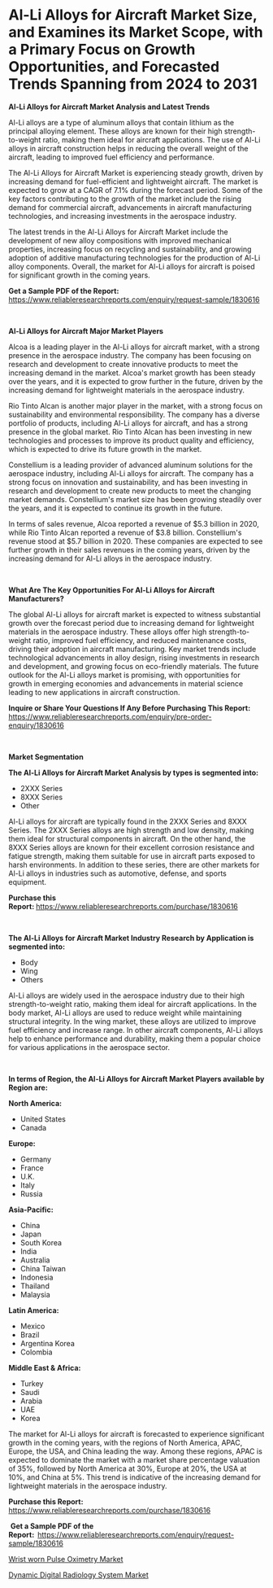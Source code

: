 <p><h1>Al-Li Alloys for Aircraft Market Size, and Examines its Market Scope, with a Primary Focus on Growth Opportunities, and Forecasted Trends Spanning from 2024 to 2031</h1></p><p><strong>Al-Li Alloys for Aircraft Market Analysis and Latest Trends</strong></p>
<p><p>Al-Li alloys are a type of aluminum alloys that contain lithium as the principal alloying element. These alloys are known for their high strength-to-weight ratio, making them ideal for aircraft applications. The use of Al-Li alloys in aircraft construction helps in reducing the overall weight of the aircraft, leading to improved fuel efficiency and performance.</p><p>The Al-Li Alloys for Aircraft Market is experiencing steady growth, driven by increasing demand for fuel-efficient and lightweight aircraft. The market is expected to grow at a CAGR of 7.1% during the forecast period. Some of the key factors contributing to the growth of the market include the rising demand for commercial aircraft, advancements in aircraft manufacturing technologies, and increasing investments in the aerospace industry.</p><p>The latest trends in the Al-Li Alloys for Aircraft Market include the development of new alloy compositions with improved mechanical properties, increasing focus on recycling and sustainability, and growing adoption of additive manufacturing technologies for the production of Al-Li alloy components. Overall, the market for Al-Li alloys for aircraft is poised for significant growth in the coming years.</p></p>
<p><strong>Get a Sample PDF of the Report:&nbsp;</strong> <a href="https://www.reliableresearchreports.com/enquiry/request-sample/1830616">https://www.reliableresearchreports.com/enquiry/request-sample/1830616</a></p>
<p>&nbsp;</p>
<p><strong>Al-Li Alloys for Aircraft Major Market Players</strong></p>
<p><p>Alcoa is a leading player in the Al-Li alloys for aircraft market, with a strong presence in the aerospace industry. The company has been focusing on research and development to create innovative products to meet the increasing demand in the market. Alcoa's market growth has been steady over the years, and it is expected to grow further in the future, driven by the increasing demand for lightweight materials in the aerospace industry.</p><p>Rio Tinto Alcan is another major player in the market, with a strong focus on sustainability and environmental responsibility. The company has a diverse portfolio of products, including Al-Li alloys for aircraft, and has a strong presence in the global market. Rio Tinto Alcan has been investing in new technologies and processes to improve its product quality and efficiency, which is expected to drive its future growth in the market.</p><p>Constellium is a leading provider of advanced aluminum solutions for the aerospace industry, including Al-Li alloys for aircraft. The company has a strong focus on innovation and sustainability, and has been investing in research and development to create new products to meet the changing market demands. Constellium's market size has been growing steadily over the years, and it is expected to continue its growth in the future.</p><p>In terms of sales revenue, Alcoa reported a revenue of $5.3 billion in 2020, while Rio Tinto Alcan reported a revenue of $3.8 billion. Constellium's revenue stood at $5.7 billion in 2020. These companies are expected to see further growth in their sales revenues in the coming years, driven by the increasing demand for Al-Li alloys in the aerospace industry.</p></p>
<p>&nbsp;</p>
<p><strong>What Are The Key Opportunities For Al-Li Alloys for Aircraft Manufacturers?</strong></p>
<p><p>The global Al-Li alloys for aircraft market is expected to witness substantial growth over the forecast period due to increasing demand for lightweight materials in the aerospace industry. These alloys offer high strength-to-weight ratio, improved fuel efficiency, and reduced maintenance costs, driving their adoption in aircraft manufacturing. Key market trends include technological advancements in alloy design, rising investments in research and development, and growing focus on eco-friendly materials. The future outlook for the Al-Li alloys market is promising, with opportunities for growth in emerging economies and advancements in material science leading to new applications in aircraft construction.</p></p>
<p><strong>Inquire or Share Your Questions If Any Before Purchasing This Report:</strong> <a href="https://www.reliableresearchreports.com/enquiry/pre-order-enquiry/1830616">https://www.reliableresearchreports.com/enquiry/pre-order-enquiry/1830616</a></p>
<p>&nbsp;</p>
<p><strong>Market Segmentation</strong></p>
<p><strong>The Al-Li Alloys for Aircraft Market Analysis by types is segmented into:</strong></p>
<p><ul><li>2XXX Series</li><li>8XXX Series</li><li>Other</li></ul></p>
<p><p>Al-Li alloys for aircraft are typically found in the 2XXX Series and 8XXX Series. The 2XXX Series alloys are high strength and low density, making them ideal for structural components in aircraft. On the other hand, the 8XXX Series alloys are known for their excellent corrosion resistance and fatigue strength, making them suitable for use in aircraft parts exposed to harsh environments. In addition to these series, there are other markets for Al-Li alloys in industries such as automotive, defense, and sports equipment.</p></p>
<p><strong>Purchase this Report:&nbsp;</strong><a href="https://www.reliableresearchreports.com/purchase/1830616">https://www.reliableresearchreports.com/purchase/1830616</a></p>
<p>&nbsp;</p>
<p><strong>The Al-Li Alloys for Aircraft Market Industry Research by Application is segmented into:</strong></p>
<p><ul><li>Body</li><li>Wing</li><li>Others</li></ul></p>
<p><p>Al-Li alloys are widely used in the aerospace industry due to their high strength-to-weight ratio, making them ideal for aircraft applications. In the body market, Al-Li alloys are used to reduce weight while maintaining structural integrity. In the wing market, these alloys are utilized to improve fuel efficiency and increase range. In other aircraft components, Al-Li alloys help to enhance performance and durability, making them a popular choice for various applications in the aerospace sector.</p></p>
<p>&nbsp;</p>
<p><strong>In terms of Region, the Al-Li Alloys for Aircraft Market Players available by Region are:</strong></p>
<p>
    <p> <strong> North America: </strong>
        <ul>
            <li>United States</li>
            <li>Canada</li>
        </ul>
        </p> 
    <p> <strong> Europe: </strong>
        <ul>
            <li>Germany</li>
            <li>France</li>
            <li>U.K.</li>
            <li>Italy</li>
            <li>Russia</li>
        </ul>
        </p> 
    <p> <strong> Asia-Pacific: </strong>
        <ul>
            <li>China</li>
            <li>Japan</li>
            <li>South Korea</li>
            <li>India</li>
            <li>Australia</li>
            <li>China Taiwan</li>
            <li>Indonesia</li>
            <li>Thailand</li>
            <li>Malaysia</li>
        </ul>
        </p> 
    <p> <strong> Latin America: </strong>
        <ul>
            <li>Mexico</li>
            <li>Brazil</li>
            <li>Argentina Korea</li>
            <li>Colombia</li>
        </ul>
        </p> 
    <p> <strong> Middle East & Africa: </strong>
        <ul>
            <li>Turkey</li>
            <li>Saudi</li>
            <li>Arabia</li>
            <li>UAE</li>
            <li>Korea</li>
        </ul>
    </p>
    </p>
<p><p>The market for Al-Li alloys for aircraft is forecasted to experience significant growth in the coming years, with the regions of North America, APAC, Europe, the USA, and China leading the way. Among these regions, APAC is expected to dominate the market with a market share percentage valuation of 35%, followed by North America at 30%, Europe at 20%, the USA at 10%, and China at 5%. This trend is indicative of the increasing demand for lightweight materials in the aerospace industry.</p></p>
<p><strong>Purchase this Report: </strong><a href="https://www.reliableresearchreports.com/purchase/1830616">https://www.reliableresearchreports.com/purchase/1830616</a></p>
<p>&nbsp;<strong>Get a Sample PDF of the Report:&nbsp;&nbsp;</strong><a href="https://www.reliableresearchreports.com/enquiry/request-sample/1830616">https://www.reliableresearchreports.com/enquiry/request-sample/1830616</a></p>
<p><strong></strong></p>
<p><p><a href="https://pretty-mail-caf.notion.site/Wrist-worn-Pulse-Oximetry-Market-Size-Share-Trends-Analysis-Report-By-Application-Regional-Outlo-29234f6f10f144b6b49ff769e8c62fb6">Wrist worn Pulse Oximetry Market</a></p><p><a href="https://flame-sidecar-702.notion.site/Global-Dynamic-Digital-Radiology-System-Market-Size-and-Market-Trends-Insights-and-Projections-from-aa0b0137e15e4053b7ba57c3e6bbce5e">Dynamic Digital Radiology System Market</a></p></p>